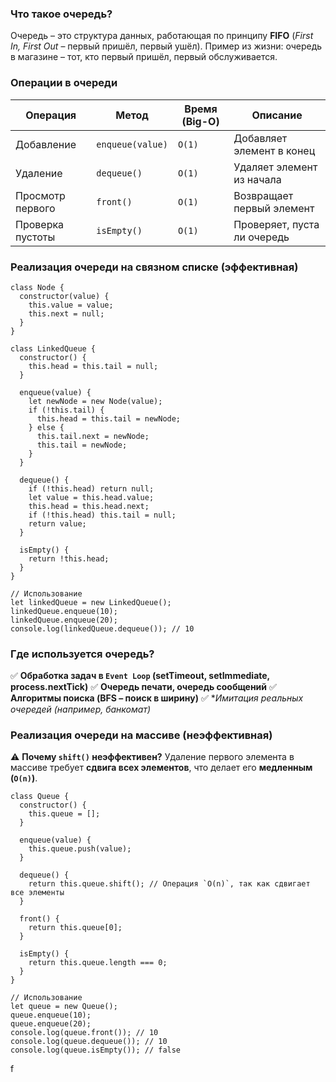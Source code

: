 ### **Что такое очередь?**

Очередь – это структура данных, работающая по принципу **FIFO** (*First In, First Out* – первый пришёл, первый ушёл).
Пример из жизни: очередь в магазине – тот, кто первый пришёл, первый обслуживается.

### **Операции в очереди**


| Операция                | Метод       | Время (Big-O) | Описание                                   |
| ------------------------------- | ---------------- | ------------------ | -------------------------------------------------- |
| Добавление            | `enqueue(value)` | `O(1)`             | Добавляет элемент в конец    |
| Удаление                | `dequeue()`      | `O(1)`             | Удаляет элемент из начала    |
| Просмотр первого | `front()`        | `O(1)`             | Возвращает первый элемент   |
| Проверка пустоты | `isEmpty()`      | `O(1)`             | Проверяет, пуста ли очередь |


### **Реализация очереди на связном списке (эффективная)**


```
class Node {
  constructor(value) {
    this.value = value;
    this.next = null;
  }
}

class LinkedQueue {
  constructor() {
    this.head = this.tail = null;
  }

  enqueue(value) {
    let newNode = new Node(value);
    if (!this.tail) {
      this.head = this.tail = newNode;
    } else {
      this.tail.next = newNode;
      this.tail = newNode;
    }
  }

  dequeue() {
    if (!this.head) return null;
    let value = this.head.value;
    this.head = this.head.next;
    if (!this.head) this.tail = null;
    return value;
  }

  isEmpty() {
    return !this.head;
  }
}

// Использование
let linkedQueue = new LinkedQueue();
linkedQueue.enqueue(10);
linkedQueue.enqueue(20);
console.log(linkedQueue.dequeue()); // 10

```

### **Где используется очередь?**

✅ **Обработка задач в `Event Loop` (setTimeout, setImmediate, process.nextTick)**
✅ **Очередь печати, очередь сообщений**
✅ **Алгоритмы поиска (BFS – поиск в ширину)**
✅ **Имитация реальных очередей (например, банкомат)*
















### **Реализация очереди на массиве (неэффективная)**

⚠ **Почему `shift()` неэффективен?**
Удаление первого элемента в массиве требует **сдвига всех элементов**, что делает его **медленным (`O(n)`)**.

```
class Queue {
  constructor() {
    this.queue = [];
  }

  enqueue(value) {
    this.queue.push(value);
  }

  dequeue() {
    return this.queue.shift(); // Операция `O(n)`, так как сдвигает все элементы
  }

  front() {
    return this.queue[0];
  }

  isEmpty() {
    return this.queue.length === 0;
  }
}

// Использование
let queue = new Queue();
queue.enqueue(10);
queue.enqueue(20);
console.log(queue.front()); // 10
console.log(queue.dequeue()); // 10
console.log(queue.isEmpty()); // false

```

f

